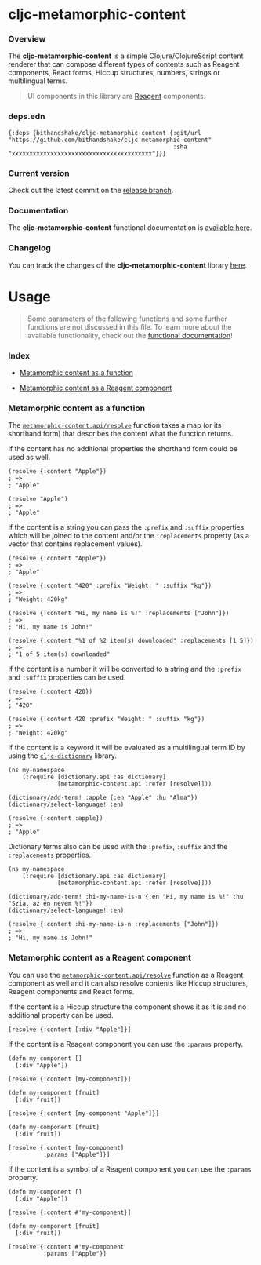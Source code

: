 
# cljc-metamorphic-content

### Overview

The <strong>cljc-metamorphic-content</strong> is a simple Clojure/ClojureScript
content renderer that can compose different types of contents such as Reagent
components, React forms, Hiccup structures, numbers, strings or multilingual terms.

> UI components in this library are [Reagent](https://github.com/reagent-project/reagent) components.

### deps.edn

```
{:deps {bithandshake/cljc-metamorphic-content {:git/url "https://github.com/bithandshake/cljc-metamorphic-content"
                                               :sha     "xxxxxxxxxxxxxxxxxxxxxxxxxxxxxxxxxxxxxxxx"}}}
```

### Current version

Check out the latest commit on the [release branch](https://github.com/bithandshake/cljc-metamorphic-content/tree/release).

### Documentation

The <strong>cljc-metamorphic-content</strong> functional documentation is [available here](https://bithandshake.github.io/cljc-metamorphic-content).

### Changelog

You can track the changes of the <strong>cljc-metamorphic-content</strong> library [here](CHANGES.md).

# Usage

> Some parameters of the following functions and some further functions are not discussed in this file.
  To learn more about the available functionality, check out the [functional documentation](documentation/COVER.md)!

### Index

- [Metamorphic content as a function](#metamorphic-content-as-a-function)

- [Metamorphic content as a Reagent component](#metamorphic-content-as-a-reagent-component)

### Metamorphic content as a function

The [`metamorphic-content.api/resolve`](documentation/cljc/metamorphic-content/API.md#resolve)
function takes a map (or its shorthand form) that describes the content what the function returns.

If the content has no additional properties the shorthand form could be used as well.

```
(resolve {:content "Apple"})
; =>
; "Apple"

(resolve "Apple")
; =>
; "Apple"
```

If the content is a string you can pass the `:prefix` and `:suffix` properties which
will be joined to the content and/or the `:replacements` property (as a vector that
contains replacement values).

```
(resolve {:content "Apple"})
; =>
; "Apple"
```

```
(resolve {:content "420" :prefix "Weight: " :suffix "kg"})
; =>
; "Weight: 420kg"
```

```
(resolve {:content "Hi, my name is %!" :replacements ["John"]})
; =>
; "Hi, my name is John!"
```

```
(resolve {:content "%1 of %2 item(s) downloaded" :replacements [1 5]})
; =>
; "1 of 5 item(s) downloaded"
```

If the content is a number it will be converted to a string and the `:prefix`
and `:suffix` properties can be used.

```
(resolve {:content 420})
; =>
; "420"
```

```
(resolve {:content 420 :prefix "Weight: " :suffix "kg"})
; =>
; "Weight: 420kg"
```

If the content is a keyword it will be evaluated as a multilingual term ID by using
the [`cljc-dictionary`](https://github.com/bithandshake/cljc-dictionary) library.

```
(ns my-namespace
    (:require [dictionary.api :as dictionary]
              [metamorphic-content.api :refer [resolve]]))

(dictionary/add-term! :apple {:en "Apple" :hu "Alma"})              
(dictionary/select-language! :en)

(resolve {:content :apple})
; =>
; "Apple"
```

Dictionary terms also can be used with the `:prefix`, `:suffix` and the `:replacements`
properties.

```
(ns my-namespace
    (:require [dictionary.api :as dictionary]
              [metamorphic-content.api :refer [resolve]]))

(dictionary/add-term! :hi-my-name-is-n {:en "Hi, my name is %!" :hu "Szia, az én nevem %!"})              
(dictionary/select-language! :en)

(resolve {:content :hi-my-name-is-n :replacements ["John"]})
; =>
; "Hi, my name is John!"
```

### Metamorphic content as a Reagent component

You can use the [`metamorphic-content.api/resolve`](documentation/cljc/metamorphic-content/API.md#resolve)
function as a Reagent component as well and it can also resolve contents like Hiccup structures,
Reagent components and React forms.

If the content is a Hiccup structure the component shows it as it is and no additional
property can be used.

```
[resolve {:content [:div "Apple"]}]
```

If the content is a Reagent component you can use the `:params` property.

```
(defn my-component []
  [:div "Apple"])

[resolve {:content [my-component]}]
```

```
(defn my-component [fruit]
  [:div fruit])

[resolve {:content [my-component "Apple"]}]
```

```
(defn my-component [fruit]
  [:div fruit])

[resolve {:content [my-component]
          :params ["Apple"]}]
```

If the content is a symbol of a Reagent component you can use the `:params` property.

```
(defn my-component []
  [:div "Apple"])

[resolve {:content #'my-component}]
```

```
(defn my-component [fruit]
  [:div fruit])

[resolve {:content #'my-component
          :params ["Apple"}]
```
